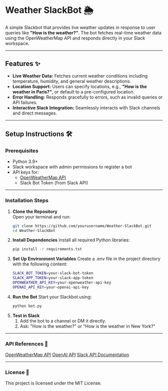 # Weather SlackBot 🌦️

A simple Slackbot that provides live weather updates in response to user queries like **"How is the weather?"**. The bot fetches real-time weather data using the OpenWeatherMap API and responds directly in your Slack workspace.

---

## Features ✨
- **Live Weather Data:** Fetches current weather conditions including temperature, humidity, and general weather descriptions.
- **Location Support:** Users can specify locations, e.g., **"How is the weather in Paris?"**, or default to a pre-configured location.
- **Error Handling:** Responds gracefully to errors, such as invalid queries or API failures.
- **Interactive Slack Integration:** Seamlessly interacts with Slack channels and direct messages.

---

## Setup Instructions 🛠️

### Prerequisites
- Python 3.9+
- Slack workspace with admin permissions to register a bot
- API keys for:
  - [OpenWeatherMap API](https://openweathermap.org/api)
  - Slack Bot Token (from Slack API)

---

### Installation Steps

1. **Clone the Repository**  
   Open your terminal and run:
   ```bash
   git clone https://github.com/yourusername/Weather-SlackBot.git
   cd Weather-SlackBot

2. **Install Dependencies**
   install all required Python libraries:
    ```bash
    pip install -r requirements.txt  

3. **Set Up Environment Variables**
   Create a .env file in the project directory with the following content:
   ```bash
   SLACK_BOT_TOKEN=your-slack-bot-token
   SLACK_APP_TOKEN=your-slack-app-token
   OPENWEATHER_API_KEY=your-openweather-api-key  
   OPENAI_API_KEY=your-openai-api-key

4. **Run the Bot**
   Start your Slackbot using:
   ```bash
   python bot.py  

5. **Test in Slack**
   1. Add the bot to a channel or DM it directly.
   2. Ask: "How is the weather?" or "How is the weather in New York?"
   
---

### API References 📡
[OpenWeatherMap API](https://openweathermap.org/api)
[OpenAI API](https://platform.openai.com/api-keys)
[Slack API Documentation](https://api.slack.com/docs)

---
### License 📜
This project is licensed under the MIT License.

